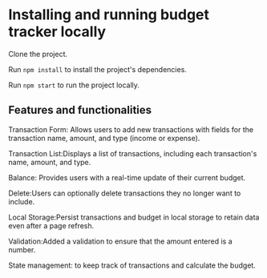 # Installing and running budget tracker locally

Clone the project.

Run `npm install` to install the project's dependencies.

Run `npm start` to run the project locally.

## Features and functionalities

Transaction Form: Allows users to add new transactions with fields for the transaction name, amount, and type (income or expense).

Transaction List:Displays a list of transactions, including each transaction's name, amount, and type.

Balance: Provides users with a real-time update of their current budget.

Delete:Users can optionally delete transactions they no longer want to include.

Local Storage:Persist transactions and budget in local storage to retain data even after a page refresh.

Validation:Added a validation to ensure that the amount entered is a number.

State management: to keep track of transactions and calculate the budget.
